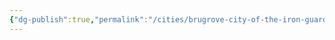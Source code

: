 ```yaml
---
{"dg-publish":true,"permalink":"/cities/brugrove-city-of-the-iron-guard/","created":"2025-09-29T17:59:35.968+01:00","updated":"2025-09-29T17:59:40.161+01:00"}
---
```


